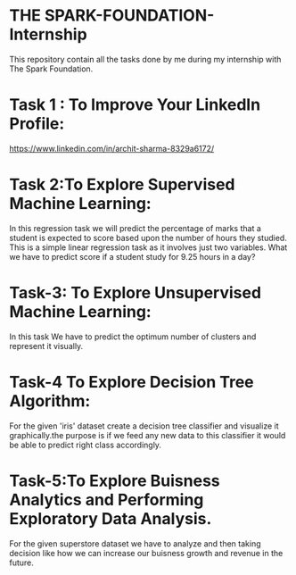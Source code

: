 # THE SPARK-FOUNDATION-Internship
This repository contain all the tasks done by me during my internship with The Spark Foundation.
# Task 1 : To Improve Your Linkedln Profile:
https://www.linkedin.com/in/archit-sharma-8329a6172/

# Task 2:To Explore Supervised Machine Learning:
In this regression task we will predict the percentage of marks that a student is expected to score based upon the number of hours they studied. This is a simple linear regression task as it involves just two variables.
What we have to predict score if a student study for 9.25 hours in a day?
# Task-3: To Explore Unsupervised Machine Learning:
In this task We have to predict the optimum number of clusters and represent it visually.
# Task-4 To Explore Decision Tree Algorithm:
For the given 'iris' dataset create a decision tree classifier and visualize it graphically.the purpose is if we feed any new data to this classifier it would be able to predict right class accordingly.
# Task-5:To Explore Buisness Analytics and Performing Exploratory Data Analysis.
For the given superstore dataset we have to analyze and then taking decision like how we can increase our buisness growth and revenue in the future.
